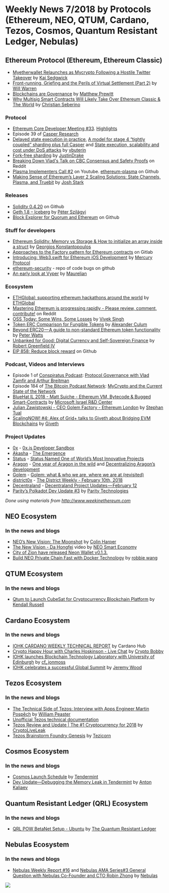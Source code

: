 ﻿# Weekly News 7/2018 by Protocols (Ethereum, NEO, QTUM, Cardano, Tezos, Cosmos, Quantum Resistant Ledger, Nebulas)

## Ethereum Protocol (Ethereum, Ethereum Classic)

* [Myetherwallet Relaunches as Mycrypto Following a Hostile Twitter Takeover](https://news.bitcoin.com/myetherwallet-relaunches-mycrypto-following-hostile-twitter-takeover/) by [Kai Sedgwick](https://news.bitcoin.com/author/kaisedgwick/)
* [Front-running, Griefing and the Perils of Virtual Settlement (Part 2)](https://blog.0xproject.com/front-running-griefing-and-the-perils-of-virtual-settlement-part-2-921b00109e21) by [Will Warren](https://blog.0xproject.com/@willwarren89)
* [Blockchains are Governance](https://medium.com/blockchannel/blockchain-is-governance-e0d827b97b3f) by [Matthew Prewitt](https://medium.com/@m_prewitt)
* [Why Multisig Smart Contracts Will Likely Take Over Ethereum Classic & The World](https://ethereumclassic.github.io/blog/2018-02-14-multisig/) by [Christian Seberino](https://ethereumclassic.github.io/blog/)

### Protocol
* [Ethereum Core Developer Meeting #33](https://www.youtube.com/watch?v=wPBzs2NBnsA). [Highlights](https://etherworld.co/2018/02/12/constantinople-eips-and-ethereum-core-dev-meeting-33-highlights/)
* Episode 39 of [Casper Research](https://www.youtube.com/watch?v=_2wduN0iM50)
* [Delayed state execution in practice](https://ethresear.ch/t/delayed-state-execution-in-practice/1041), [A model for stage 4 “tightly coupled” sharding plus full Casper](https://ethresear.ch/t/a-model-for-stage-4-tightly-coupled-sharding-plus-full-casper/1065) and [State execution, scalability and cost under DoS attacks](https://ethresear.ch/t/state-execution-scalability-and-cost-under-dos-attacks/1048) by [vbuterin](https://ethresear.ch/u/vbuterin/summary)
* [Fork-free sharding](https://ethresear.ch/t/fork-free-sharding/1058) by [JustinDrake](https://ethresear.ch/u/justindrake/summary)
* [Breaking Down Vlad's Talk on CBC Consensus and Safety Proofs](https://www.reddit.com/r/ethereum/comments/7wj8cq/breaking_down_vlads_talk_on_cbc_consensus_and/) on Reddit
* [Plasma Implementers Call #2](https://www.youtube.com/watch?v=c_Z8F6FUJxU&feature=youtu.be) on Youtube. [ethereum-plasma](https://github.com/ethereum-plasma) on Github
* [Making Sense of Ethereum’s Layer 2 Scaling Solutions: State Channels, Plasma, and Truebit](https://medium.com/l4-media/making-sense-of-ethereums-layer-2-scaling-solutions-state-channels-plasma-and-truebit-22cb40dcc2f4) by [Josh Stark](https://medium.com/@jjmstark)

### Releases
* [Solidity 0.4.20](https://github.com/ethereum/solidity/releases/tag/v0.4.20) on Github
* [Geth 1.8 – Iceberg](https://blog.ethereum.org/2018/02/14/geth-1-8-iceberg%C2%B9/) by [Péter Szilágyi](https://blog.ethereum.org/author/karalabe/)
* [Block Explorer for Quorum and Ethereum](https://github.com/blk-io/blk-explorer-free) on Github

### Stuff for developers
* [Ethereum Solidity: Memory vs Storage & How to initialize an array inside a struct](https://medium.com/loom-network/ethereum-solidity-memory-vs-storage-how-to-initialize-an-array-inside-a-struct-184baf6aa2eb) by [Georgios Konstantopoulos](https://medium.com/@gakonst)
* [Approaches to the Factory pattern for Ethereum contracts](https://gitlab.com/veox/lll-creation-patterns/blob/0e10ab6884fc11e945408f12c90b0cbab34419e0/contracts/README.md) on Gitlab
* [Introducing: Web3.swift for Ethereum iOS Development](https://medium.com/mercuryprotocol/introducing-web3-swift-for-ethereum-ios-development-1e02212b662b) by [Mercury Protocol](https://medium.com/@MercuryProtocol)
* [ethereum-security](https://github.com/fergarrui/ethereum-security) - repo of code bugs on github
* [An early look at Vyper](https://medium.com/@maurelian/an-early-look-at-vyper-d101e0c349c1) by [Maurelian](https://medium.com/@maurelian)

### Ecosystem
* [ETHGlobal: supporting ethereum hackathons around the world](https://medium.com/ethglobal/ethglobal-supporting-ethereum-hackathons-around-the-world-5e32fa991a55) by [ETHGlobal](https://medium.com/@ethglobal)
* [Mastering Ethereum is progressing rapidly - Please review, comment, contribute!](https://www.reddit.com/r/ethereum/comments/7xivcm/mastering_ethereum_is_progressing_rapidly_please/) on Reddit
* [OSS Today: Some Wins, Some Losses](https://medium.com/gitcoin/oss-today-some-wins-some-losses-89d1ab46ceb6) by [Vivek Singh](https://medium.com/@vivek.m.singh)
* [Token ERC Comparison for Fungible Tokens](http://blockchainers.org/index.php/2018/02/08/token-erc-comparison-for-fungible-tokens/) by [Alexander Culum](http://blockchainers.org/index.php/author/alex/)
* [Beyond ERC20 — A guide to non-standard Ethereum token functionality](https://medium.com/@ptrwtts/beyond-erc20-a-guide-to-non-standard-ethereum-token-functionality-bef5b9a9d457) by [Peter Watts](https://medium.com/@ptrwtts)
* [Unbanked for Good: Digital Currency and Self-Sovereign Finance](https://media.consensys.net/unbanked-for-good-digital-currency-and-self-sovereign-finance-add5f2efaaa) by [Robert Greenfield IV](https://media.consensys.net/@robertgreenfieldiv)
* [EIP 858: Reduce block reward](https://github.com/ethereum/EIPs/issues/861) on Github

### Podcast, Videos and Interviews  
* Episode 1 of [Conspiratus Podcast](https://conspirat.us/podcast-resources-1-protocol-governance-300fac63ffa9): [Protocol Governance with Vlad Zamfir and Arthur Breitman](https://www.youtube.com/watch?v=IDY_inT-q0U&feature=youtu.be)
* Episode 184 of [The Bitcoin Podcast Network](https://thebitcoinpodcast.com/): [MyCrypto and the Current State of the Network](https://thebitcoinpodcast.com/episode-184/?reth)
* [BlueHat IL 2018 - Matt Suiche - Ethereum VM, Bytecode & Bugged Smart-Contracts](https://www.youtube.com/watch?v=odOuUhASCII) by [Microsoft Israel R&D Center](https://www.youtube.com/channel/UCp892CjX6wps88JivisRMtA)
* [Julian Zawistowski - CEO Golem Factory - Ethereum London](https://www.youtube.com/watch?v=AuhRGIjO2zw&list=PLH2WVgPU3VKxT8oKT0sIwep0g77hcqtIL) by [Stephan Tual](https://www.youtube.com/channel/UClzD-JGx2c0QhXg4ckUbbRg)
* [ScalingNOW! #4: Alex of Grid+ talks to Giveth about Bridging EVM Blockchains](https://www.youtube.com/watch?v=ZYVW74Q7DaY) by [Giveth](https://www.youtube.com/channel/UClfutpRoY0WTVnq0oB0E0wQ)

### Project Updates
* [0x](https://0xproject.com/) - [0x.js Developer Sandbox](https://blog.0xproject.com/0x-js-developer-sandbox-15a3feb7443c)
* [Akasha](https://0xproject.com/) - [The Emergence](https://blog.akasha.world/2018/02/10/akasha-beta-emergence/)
* [Status](status.im) - [Status Named One of World’s Most Innovative Projects](https://blog.status.im/status-named-one-of-worlds-most-innovative-projects-5d5ea5bcfd7c)
* [Aragon](https://aragon.one/) - [One year of Aragon in the wild](https://medium.com/@izqui9/one-year-of-aragon-in-the-wild-9348800d62c7) and [Decentralizing Aragon’s development](https://blog.aragon.one/decentralizing-aragons-development-5062fd6d135d)
* [Golem](https://golem.network/) - [Golem: what & who we are, where we are at (revisited)](https://blog.golemproject.net/golem-what-who-we-are-where-we-are-at-revisited-9b939d014a26)
* [district0x](https://district0x.io/) - [The District Weekly - February 10th, 2018](https://blog.district0x.io/the-district-weekly-february-10th-2018-30ed6c5f81ba)
* [Decentraland](https://decentraland.org/) - [Decentraland Project Updates — February 12](https://blog.decentraland.org/decentraland-project-updates-february-12-5e2fe9133ac4)
* [Parity’s Polkadot Dev Update #3](https://medium.com/@ParityTech/paritys-polkadot-dev-update-3-b111209c4802) by [Parity Technologies](https://medium.com/@ParityTech)

*Done using materials from http://www.weekinethereum.com*

## NEO Ecosystem
### In the news and blogs
* [NEO’s New Vision: The Moonshot](https://coincentral.com/neo-new-vision-moonshot/) by [Colin Harper](https://coincentral.com/)
* [The New Vision - Da Hongfei](https://www.youtube.com/watch?v=th7jZlmoZBc&feature=youtu.be) video by [NEO Smart Economy](https://www.youtube.com/channel/UCl1AwEDN0w5lTmfJEMsY5Vw)
* [City of Zion have released Neon Wallet v0.1.3.](https://github.com/CityOfZion/neon-wallet/releases/tag/0.1.3)
* [Build NEO Private Chain Fast with Docker Technology](https://medium.com/neweconolab/build-neo-private-chain-fast-with-docker-technology-f7bf688df6db) by [robbie wang](https://medium.com/@WangRobbie)

## QTUM Ecosystem
### In the news and blogs
* [Qtum to Launch CubeSat for Cryptocurrency Blockchain Platform](http://www.satellitetoday.com/technology/2018/02/08/qtum-launch-cubesat-cryptocurrency-blockchain-platform/) by [Kendall Russell](http://www.satellitetoday.com/author/kendall-russell/)


## Cardano Ecosystem
### In the news and blogs
* [IOHK CARDANO WEEKLY TECHNICAL REPORT](https://www.cardanohub.org/en/weekly-technical-report/?utm_content=bufferb198d&utm_medium=social&utm_source=twitter.com&utm_campaign=buffer) by Cardano Hub
* [Crypto Happy Hour with Charles Hoskinson - Live Chat](https://www.youtube.com/watch?v=Yaa-FbUezQE&feature=youtu.be) by [Crypto Bobby](https://www.youtube.com/channel/UCt_oM56Ui0BCCgi0Yc-Wh3Q)
* [IOHK launches Blockchain Technology Laboratory with University of Edinburgh](https://forum.cardanohub.org/t/iohk-launches-blockchain-technology-laboratory-with-university-of-edinburgh/7956) by [cf_jonmoss](https://forum.cardanohub.org/u/cf_jonmoss/summary)
* [IOHK celebrates a successful Global Summit](https://iohk.io/blog/iohk-celebrates-a-successful-global-summit/) by [Jeremy Wood](https://iohk.io/team/jeremy-wood/)

## Tezos Ecosystem
### In the news and blogs
* [The Technical Side of Tezos: Interview with Apps Engineer Martin Pospěch](https://www.bitsonline.com/technical-side-tezos-interview/?utm_source=twitter&utm_medium=social&utm_campaign=SocialWarfare) by [William Peaster](https://www.bitsonline.com/author/william-m-peaster/)
* [Unofficial Tezos technical documentation](https://github.com/tezoscommunity/faq/wiki)
* [Tezos Review and Update | The #1 Cryptocurrency for 2018](https://www.youtube.com/watch?v=Us1a0x_xd58&feature=youtu.be) by [CryptoLiveLeak
](https://www.youtube.com/channel/UCeoB_bpoVOcwIh-MSLxzNpA)
* [Tezos Brainstorm Foundry Genesis](https://medium.com/@TezicornTEZ/tezos-brainstorm-foundry-genesis-f081b76eaf34) by [Tezicorn](https://medium.com/@TezicornTEZ/tezos-brainstorm-foundry-genesis-f081b76eaf34)

## Cosmos Ecosystem
### In the news and blogs
* [Cosmos Launch Schedule](https://blog.cosmos.network/cosmos-launch-schedule-eaf963385aac) by [Tendermint](https://medium.com/@tendermint)
* [Dev Update—Debugging the Memory Leak in Tendermint](https://blog.cosmos.network/debugging-the-memory-leak-in-tendermint-210186711420) by [Anton Kaliaev](https://blog.cosmos.network/@anton.kalyaev)

## Quantum Resistant Ledger (QRL) Ecosystem
### In the news and blogs
* [QRL POW BetaNet Setup - Ubuntu](https://www.youtube.com/watch?v=JXXJIVI3Oeo) by [The Quantum Resistant Ledger](https://www.youtube.com/channel/UCZl6N10P9LNpYkrMwWYtK1w)


## Nebulas Ecosystem
### In the news and blogs
* [Nebulas Weekly Report #16](https://medium.com/nebulasio/nebulas-weekly-report-16-93a31cac6b59) and [Nebulas AMA Series#3 General Question with Nebulas Co-Founder and CTO Robin Zhong](https://medium.com/nebulasio/nebulas-ama-series-3-general-question-with-nebulas-co-founder-and-cto-robin-zhong-329d01250e00) by [Nebulas](https://medium.com/@nebulasio)


[![](https://steemitimages.com/DQmdkWT6cCPVYNzZASwHD3WZ5hKpHQv7927MvBt8wRYDDEC/image.png)](http://company.cyber.fund/#newsletter)
